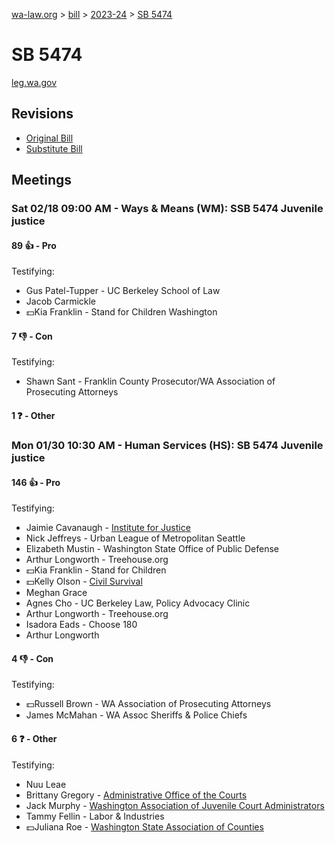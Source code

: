 [wa-law.org](/) > [bill](/bill/) > [2023-24](/bill/2023-24/) > [SB 5474](/bill/2023-24/sb/5474/)

# SB 5474
[leg.wa.gov](https://app.leg.wa.gov/billsummary?BillNumber=5474&Year=2023&Initiative=false)

## Revisions
* [Original Bill](1/)
* [Substitute Bill](S/)

## Meetings
### Sat 02/18 09:00 AM - Ways & Means (WM): SSB 5474 Juvenile justice
#### 89 👍 - Pro
Testifying:
* Gus Patel-Tupper - UC Berkeley School of Law
* Jacob Carmickle
* 💵Kia Franklin - Stand for Children Washington

#### 7 👎 - Con
Testifying:
* Shawn Sant - Franklin County Prosecutor/WA Association of Prosecuting Attorneys

#### 1 ❓ - Other

### Mon 01/30 10:30 AM - Human Services (HS): SB 5474 Juvenile justice
#### 146 👍 - Pro
Testifying:
* Jaimie Cavanaugh - [Institute for Justice](/org/institute_for_justice/)
* Nick Jeffreys - Urban League of Metropolitan Seattle
* Elizabeth Mustin - Washington State Office of Public Defense
* Arthur Longworth - Treehouse.org
* 💵Kia Franklin - Stand for Children
* 💵Kelly Olson - [Civil Survival](/org/civil_survival/)
* Meghan Grace
* Agnes Cho - UC Berkeley Law, Policy Advocacy Clinic
* Arthur Longworth - Treehouse.org
* Isadora Eads - Choose 180
* Arthur Longworth

#### 4 👎 - Con
Testifying:
* 💵Russell Brown - WA Association of Prosecuting Attorneys
* James McMahan - WA Assoc Sheriffs & Police Chiefs

#### 6 ❓ - Other
Testifying:
* Nuu Leae
* Brittany Gregory - [Administrative Office of the Courts](/org/administrative_office_of_the_courts/)
* Jack Murphy - [Washington Association of Juvenile Court Administrators](/org/washington_association_of_juvenile_court_administrators/)
* Tammy Fellin - Labor & Industries
* 💵Juliana Roe - [Washington State Association of Counties](/org/washington_state_association_of_counties/)
